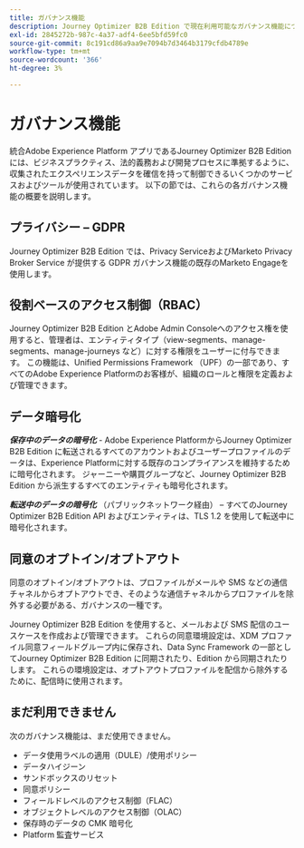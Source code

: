 ```yaml
---
title: ガバナンス機能
description: Journey Optimizer B2B Edition で現在利用可能なガバナンス機能について説明します。
exl-id: 2845272b-987c-4a37-adf4-6ee5bfd59fc0
source-git-commit: 8c191cd86a9aa9e7094b7d3464b3179cfdb4789e
workflow-type: tm+mt
source-wordcount: '366'
ht-degree: 3%

---
```


# ガバナンス機能

統合Adobe Experience Platform アプリであるJourney Optimizer B2B Edition には、ビジネスプラクティス、法的義務および開発プロセスに準拠するように、収集されたエクスペリエンスデータを確信を持って制御できるいくつかのサービスおよびツールが使用されています。 以下の節では、これらの各ガバナンス機能の概要を説明します。

## プライバシー – GDPR

Journey Optimizer B2B Edition では、Privacy ServiceおよびMarketo Privacy Broker Service が提供する GDPR ガバナンス機能の既存のMarketo Engageを使用します。

## 役割ベースのアクセス制御（RBAC）

Journey Optimizer B2B Edition とAdobe Admin Consoleへのアクセス権を使用すると、管理者は、エンティティタイプ（view-segments、manage-segments、manage-journeys など）に対する権限をユーザーに付与できます。 この機能は、Unified Permissions Framework （UPF）の一部であり、すべてのAdobe Experience Platformのお客様が、組織のロールと権限を定義および管理できます。

## データ暗号化

**_保存中のデータの暗号化_** - Adobe Experience PlatformからJourney Optimizer B2B Edition に転送されるすべてのアカウントおよびユーザープロファイルのデータは、Experience Platformに対する既存のコンプライアンスを維持するために暗号化されます。 ジャーニーや購買グループなど、Journey Optimizer B2B Edition から派生するすべてのエンティティも暗号化されます。

**_転送中のデータの暗号化_** （パブリックネットワーク経由） – すべてのJourney Optimizer B2B Edition API およびエンティティは、TLS 1.2 を使用して転送中に暗号化されます。

## 同意のオプトイン/オプトアウト

同意のオプトイン/オプトアウトは、プロファイルがメールや SMS などの通信チャネルからオプトアウトでき、そのような通信チャネルからプロファイルを除外する必要がある、ガバナンスの一種です。

Journey Optimizer B2B Edition を使用すると、メールおよび SMS 配信のユースケースを作成および管理できます。 これらの同意環境設定は、XDM プロファイル同意フィールドグループ内に保存され、Data Sync Framework の一部としてJourney Optimizer B2B Edition に同期されたり、Edition から同期されたりします。 これらの環境設定は、オプトアウトプロファイルを配信から除外するために、配信時に使用されます。

## まだ利用できません

次のガバナンス機能は、まだ使用できません。

* データ使用ラベルの適用（DULE）/使用ポリシー
* データハイジーン
* サンドボックスのリセット
* 同意ポリシー
* フィールドレベルのアクセス制御（FLAC）
* オブジェクトレベルのアクセス制御（OLAC）
* 保存時のデータの CMK 暗号化
* Platform 監査サービス
